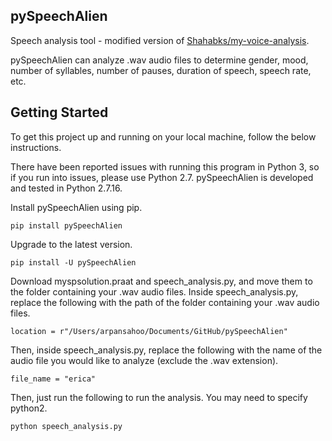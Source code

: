 ## pySpeechAlien

Speech analysis tool - modified version of [Shahabks/my-voice-analysis](https://github.com/Shahabks/my-voice-analysis).

pySpeechAlien can analyze .wav audio files to determine gender, mood, number of syllables, number of pauses, duration of speech, speech rate, etc.

## Getting Started

To get this project up and running on your local machine, follow the below instructions.

There have been reported issues with running this program in Python 3, so if you run into issues, please use Python 2.7. pySpeechAlien is developed and tested in Python 2.7.16.

Install pySpeechAlien using pip.
```
pip install pySpeechAlien
```
Upgrade to the latest version.
```
pip install -U pySpeechAlien
```
Download myspsolution.praat and speech_analysis.py, and move them to the folder containing your .wav audio files. Inside speech_analysis.py, replace the following with the path of the folder containing your .wav audio files.
```
location = r"/Users/arpansahoo/Documents/GitHub/pySpeechAlien"
```
Then, inside speech_analysis.py, replace the following with the name of the audio file you would like to analyze (exclude the .wav extension).
```
file_name = "erica"
```
Then, just run the following to run the analysis. You may need to specify python2.
```
python speech_analysis.py
```
